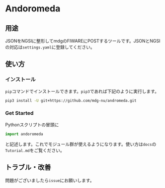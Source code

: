 # Andoromeda
## 用途
JSONをNGSIに整形してmdgのFIWAREにPOSTするツールです。JSONとNGSIの対応は`settings.yaml`に登録してください。

## 使い方
### インストール
`pip`コマンドでインストールできます。`pip3`であれば下記のように実行します。
```bash
pip3 install -U git+https://github.com/mdg-nu/andromeda.git
```

### Get Started
Pythonスクリプトの冒頭に
```python
import andoromeda
```
と記述します。これでモジュール群が使えるようになります。使い方は`docs`の`Tutorial.md`をご覧ください。

## トラブル・改善
問題がございましたら`issue`にお願いします。